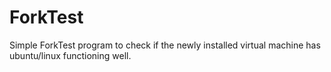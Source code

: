 # ForkTest
Simple ForkTest program to check if the newly installed virtual machine has ubuntu/linux functioning well.
